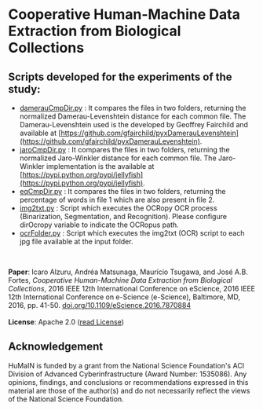 # Cooperative Human-Machine Data Extraction from Biological Collections

## Scripts developed for the experiments of the study:
  - [damerauCmpDir.py](https://github.com/acislab/HuMaIN_Collaborative_Data_Extraction/blob/master/damerauCmpDir.py) : It compares the files in two folders, returning the normalized Damerau-Levenshtein distance for each common file. The Damerau-Levenshtein used is the developed by Geoffrey Fairchild and available at [https://github.com/gfairchild/pyxDamerauLevenshtein](https://github.com/gfairchild/pyxDamerauLevenshtein).
  - [jaroCmpDir.py](https://github.com/acislab/HuMaIN_Collaborative_Data_Extraction/blob/master/jaroCmpDir.py) : It compares the files in two folders, returning the normalized Jaro-Winkler distance for each common file. The Jaro-Winkler implementation is the available at [https://pypi.python.org/pypi/jellyfish](https://pypi.python.org/pypi/jellyfish).
  - [eqCmpDir.py](https://github.com/acislab/HuMaIN_Collaborative_Data_Extraction/blob/master/eqCmpDir.py) : It compares the files in two folders, returning the percentage of words in file 1 which are also present in file 2.
  - [img2txt.py](https://github.com/acislab/HuMaIN_Collaborative_Data_Extraction/blob/master/img2txt.py) : Script which executes the OCRopy OCR process (Binarization, Segmentation, and Recognition). Please configure dirOcropy variable to indicate the OCRopus path.
  - [ocrFolder.py](https://github.com/acislab/HuMaIN_Collaborative_Data_Extraction/blob/master/ocrFolder.py) : Script which executes the img2txt (OCR) script to each jpg file available at the input folder.
<br/>

**Paper**: Icaro Alzuru, Andréa Matsunaga, Maurício Tsugawa, and José A.B. Fortes, *Cooperative Human-Machine Data Extraction from Biological Collections*, 2016 IEEE 12th International Conference on eScience, 2016 IEEE 12th International Conference on e-Science (e-Science), Baltimore, MD, 2016, pp. 41-50. [doi.org/10.1109/eScience.2016.7870884](http://doi.org/10.1109/eScience.2016.7870884)
<br/>
<br/>
**License**: Apache 2.0 ([read License](https://github.com/acislab/HuMaIN_Collaborative_Data_Extraction/blob/master/LICENSE))

## Acknowledgement
HuMaIN is funded by a grant from the National Science Foundation's ACI Division of Advanced Cyberinfrastructure (Award Number: 1535086).
Any opinions, findings, and conclusions or recommendations expressed in this material are those of the author(s) and
do not necessarily reflect the views of the National Science Foundation.
